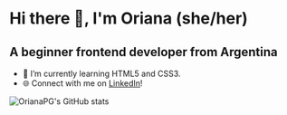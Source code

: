 # Hi there 👋, I'm Oriana (she/her)

## A beginner frontend developer from Argentina

- :seedling: I’m currently learning HTML5 and CSS3.
- :globe_with_meridians: Connect with me on <a href="https://www.linkedin.com/in/orianapg/">LinkedIn</a>! 

![OrianaPG's GitHub stats](https://github-readme-stats.vercel.app/api?username=orianapg&theme=swift&show_icons=true&count_private=true)
